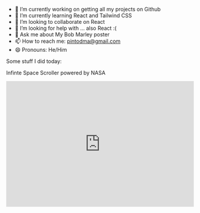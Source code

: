 

- 🔭 I’m currently working on getting all my projects on Github
- 🌱 I’m currently learning React and Tailwind CSS
- 👯 I’m looking to collaborate on React
- 🤔 I’m looking for help with ... also React :(
- 💬 Ask me about My Bob Marley poster
- 📫 How to reach me: pintodma@gmail.com
- 😄 Pronouns: He/Him

Some stuff I did today:

Infinte Space Scroller powered by NASA
<iframe class="imgur-embed" width="100%" height="338" frameborder="0" src="https://i.imgur.com/AWm09IK.gifv#embed"></iframe>
